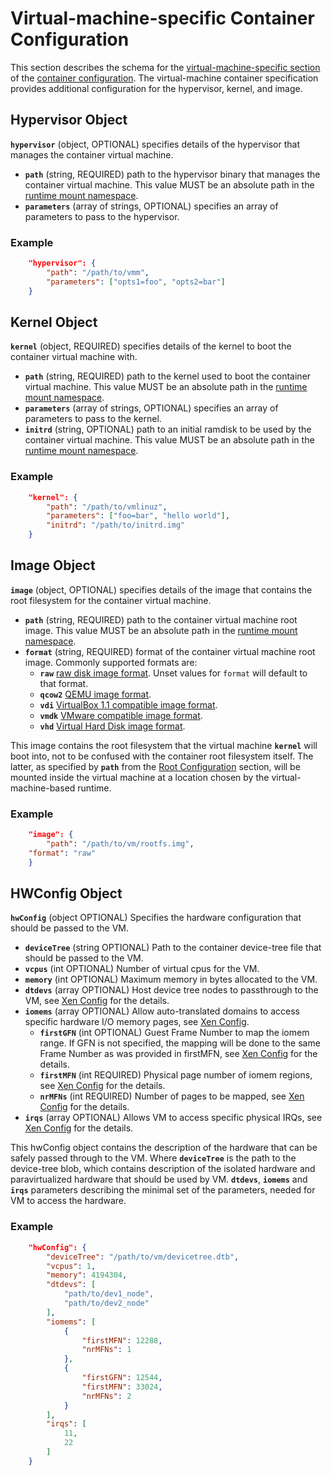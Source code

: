 # <a name="VirtualMachineSpecificContainerConfiguration" /> Virtual-machine-specific Container Configuration

This section describes the schema for the [virtual-machine-specific section](config.md#platform-specific-configuration) of the [container configuration](config.md).
The virtual-machine container specification provides additional configuration for the hypervisor, kernel, and image.

## <a name="HypervisorObject" /> Hypervisor Object

**`hypervisor`** (object, OPTIONAL) specifies details of the hypervisor that manages the container virtual machine.
* **`path`** (string, REQUIRED) path to the hypervisor binary that manages the container virtual machine.
    This value MUST be an absolute path in the [runtime mount namespace](glossary.md#runtime-namespace).
* **`parameters`** (array of strings, OPTIONAL) specifies an array of parameters to pass to the hypervisor.

### Example

```json
    "hypervisor": {
        "path": "/path/to/vmm",
        "parameters": ["opts1=foo", "opts2=bar"]
    }
```

## <a name="KernelObject" /> Kernel Object

**`kernel`** (object, REQUIRED) specifies details of the kernel to boot the container virtual machine with.
* **`path`** (string, REQUIRED) path to the kernel used to boot the container virtual machine.
    This value MUST be an absolute path in the [runtime mount namespace](glossary.md#runtime-namespace).
* **`parameters`** (array of strings, OPTIONAL) specifies an array of parameters to pass to the kernel.
* **`initrd`** (string, OPTIONAL) path to an initial ramdisk to be used by the container virtual machine.
    This value MUST be an absolute path in the [runtime mount namespace](glossary.md#runtime-namespace).

### Example

```json
    "kernel": {
        "path": "/path/to/vmlinuz",
        "parameters": ["foo=bar", "hello world"],
        "initrd": "/path/to/initrd.img"
    }
```

## <a name="ImageObject" /> Image Object

**`image`** (object, OPTIONAL) specifies details of the image that contains the root filesystem for the container virtual machine.
* **`path`** (string, REQUIRED) path to the container virtual machine root image.
    This value MUST be an absolute path in the [runtime mount namespace](glossary.md#runtime-namespace).
* **`format`** (string, REQUIRED) format of the container virtual machine root image. Commonly supported formats are:
    * **`raw`** [raw disk image format][raw-image-format]. Unset values for `format` will default to that format.
    * **`qcow2`** [QEMU image format][qcow2-image-format].
    * **`vdi`** [VirtualBox 1.1 compatible image format][vdi-image-format].
    * **`vmdk`** [VMware compatible image format][vmdk-image-format].
    * **`vhd`** [Virtual Hard Disk image format][vhd-image-format].

This image contains the root filesystem that the virtual machine **`kernel`** will boot into, not to be confused with the container root filesystem itself. The latter, as specified by **`path`** from the [Root Configuration](config.md#Root-Configuration) section, will be mounted inside the virtual machine at a location chosen by the virtual-machine-based runtime.

### Example

```json
    "image": {
        "path": "/path/to/vm/rootfs.img",
	"format": "raw"
    }
```

## <a name="HwConfigObject" /> HWConfig Object

**`hwConfig`** (object OPTIONAL) Specifies the hardware configuration that should be passed to the VM.
* **`deviceTree`** (string OPTIONAL) Path to the container device-tree file that should be passed to the VM.
* **`vcpus`** (int OPTIONAL) Number of virtual cpus for the VM.
* **`memory`** (int OPTIONAL) Maximum memory in bytes allocated to the VM.
* **`dtdevs`** (array OPTIONAL) Host device tree nodes to passthrough to the VM, see [Xen Config][xl-config-format] for the details.
* **`iomems`** (array OPTIONAL) Allow auto-translated domains to access specific hardware I/O memory pages, see [Xen Config][xl-config-format].
    * **`firstGFN`** (int OPTIONAL) Guest Frame Number to map the iomem range.
        If GFN is not specified, the mapping will be done to the same Frame Number as was provided in firstMFN, see [Xen Config][xl-config-format] for the details.
    * **`firstMFN`** (int REQUIRED) Physical page number of iomem regions, see [Xen Config][xl-config-format] for the details.
    * **`nrMFNs`** (int REQUIRED) Number of pages to be mapped, see [Xen Config][xl-config-format] for the details.
* **`irqs`** (array OPTIONAL) Allows VM to access specific physical IRQs, see [Xen Config][xl-config-format] for the details.

This hwConfig object contains the description of the hardware that can be safely passed through to the VM. Where **`deviceTree`** is the path to the device-tree blob, which contains description of the isolated hardware and paravirtualized hardware that should be used by VM. **`dtdevs`**, **`iomems`** and **`irqs`** parameters describing the minimal set of the parameters, needed for VM to access the hardware.

### Example

```json
    "hwConfig": {
        "deviceTree": "/path/to/vm/devicetree.dtb",
        "vcpus": 1,
        "memory": 4194304,
        "dtdevs": [
            "path/to/dev1_node",
            "path/to/dev2_node"
        ],
        "iomems": [
            {
                "firstMFN": 12288,
                "nrMFNs": 1
            },
            {
                "firstGFN": 12544,
                "firstMFN": 33024,
                "nrMFNs": 2
            }
        ],
        "irqs": [
            11,
            22
        ]
    }
```

[raw-image-format]: https://en.wikipedia.org/wiki/IMG_(file_format)
[qcow2-image-format]: https://git.qemu.org/?p=qemu.git;a=blob_plain;f=docs/interop/qcow2.txt;hb=HEAD
[vdi-image-format]: https://forensicswiki.org/wiki/Virtual_Disk_Image_(VDI)
[vmdk-image-format]: http://www.vmware.com/app/vmdk/?src=vmdk
[vhd-image-format]: https://github.com/libyal/libvhdi/blob/master/documentation/Virtual%20Hard%20Disk%20(VHD)%20image%20format.asciidoc
[xl-config-format]: https://xenbits.xen.org/docs/4.10-testing/man/xl.cfg.5.html
